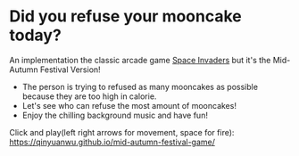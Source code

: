 # Did you refuse your mooncake today?

An implementation the classic arcade game [Space Invaders](https://en.wikipedia.org/wiki/Space_Invaders)
but it's the Mid-Autumn Festival Version!

- The person is trying to refused as many mooncakes as possible because they are too high in calorie.
- Let's see who can refuse the most amount of mooncakes!
- Enjoy the chilling background music and have fun!

Click and play(left right arrows for movement, space for fire): https://qinyuanwu.github.io/mid-autumn-festival-game/
